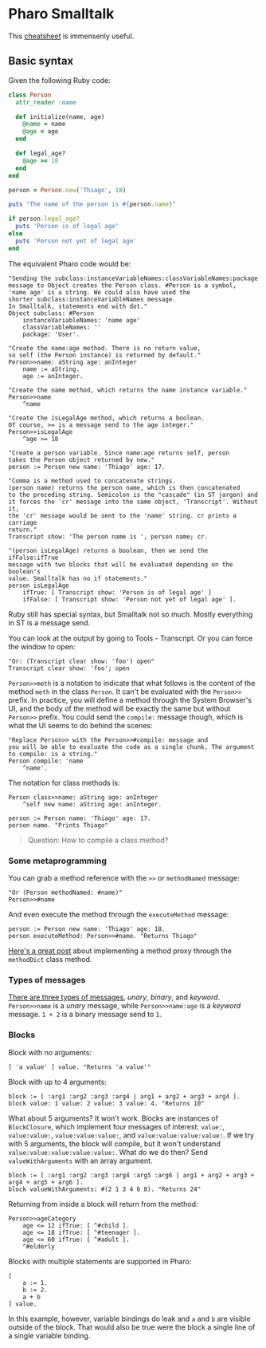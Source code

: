# Pharo Smalltalk

This [cheatsheet](http://files.pharo.org/media/pharoCheatSheet.pdf) is immensenly useful.

## Basic syntax

Given the following Ruby code:

```ruby
class Person
  attr_reader :name

  def initialize(name, age)
    @name = name
    @age = age
  end

  def legal_age?
    @age >= 18
  end
end

person = Person.new('Thiago', 18)

puts "The name of the person is #{person.name}"

if person.legal_age?
  puts 'Person is of legal age'
else
  puts 'Person not yet of legal age'
end
```

The equivalent Pharo code would be:

```smalltalk
"Sending the subclass:instanceVariableNames:classVariableNames:package
message to Object creates the Person class. #Person is a symbol,
'name age' is a string. We could also have used the
shorter subclass:instanceVariableNames message.
In Smalltalk, statements end with dot."
Object subclass: #Person
    instanceVariableNames: 'name age'
    classVariableNames: ''
    package: 'User'.

"Create the name:age method. There is no return value,
so self (the Person instance) is returned by default."
Person>>name: aString age: anInteger
    name := aString.
    age := anInteger.

"Create the name method, which returns the name instance variable."
Person>>name
    ^name

"Create the isLegalAge method, which returns a boolean.
Of course, >= is a message send to the age integer."
Person>>isLegalAge
    ^age >= 18

"Create a person variable. Since name:age returns self, person
takes the Person object returned by new."
person := Person new name: 'Thiago' age: 17.

"Comma is a method used to concatenate strings.
(person name) returns the person name, which is then concatenated
to the preceding string. Semicolon is the "cascade" (in ST jargon) and
it forces the 'cr' message into the same object, 'Transcript'. Without it,
the 'cr' message would be sent to the 'name' string. cr prints a carriage
return."
Transcript show: 'The person name is ', person name; cr.

"(person isLegalAge) returns a boolean, then we send the ifFalse:ifTrue
message with two blocks that will be evaluated depending on the boolean's
value. Smalltalk has no if statements."
person isLegalAge
    ifTrue: [ Transcript show: 'Person is of legal age' ]
    ifFalse: [ Transcript show: 'Person not yet of legal age' ].
```

Ruby still has special syntax, but Smalltalk not so much. Mostly everything
in ST is a message send.

You can look at the output by going to Tools - Transcript. Or you can force
the window to open:

```smalltalk
"Or: (Transcript clear show: 'foo') open"
Transcript clear show: 'foo'; open
```

`Person>>meth` is a notation to indicate that what follows is the content
of the method `meth` in the class `Person`. It can't be evaluated with
the `Person>>` prefix. In practice, you will define a method through the
System Browser's UI, and the body of the method will be exactly the
same but without `Person>>` prefix. You could send the `compile:`
message though, which is what the UI seems to do behind the scenes:

```smalltalk
"Replace Person>> with the Person>>#compile: message and
you will be able to evaluate the code as a single chunk. The argument
to compile: is a string."
Person compile: 'name
    ^name'.
```

The notation for class methods is:

```smalltalk
Person class>>name: aString age: anInteger
    ^self new name: aString age: anInteger.

person := Person name: 'Thiago' age: 17.
person name. "Prints Thiago"
```

> Question: How to compile a class method?

### Some metaprogramming

You can grab a method reference with the `>>` or `methodNamed` message:

```smalltalk
"Or (Person methodNamed: #name)"
Person>>#name
```

And even execute the method through the `executeMethod` message:

```smalltalk
person := Person new name: 'Thiago' age: 18.
person executeMethod: Person>>#name. "Returns Thiago"
```

[Here's a great
post](https://medium.com/concerning-pharo/watch-method-calls-in-pharo-e75ce317193b)
about implementing a method proxy through the `methodDict` class
method.

### Types of messages

[There are three types of
messages](http://pharo.gforge.inria.fr/PBE1/PBE1ch5.html), _unary_,
_binary_, and _keyword_. `Person>>name` is a _unary_ message, while
`Person>>name:age` is a _keyword_ message. `1 + 2` is a binary message
send to `1`.

### Blocks

Block with no arguments:

```smalltalk
[ 'a value' ] value. "Returns 'a value'"
```

Block with up to 4 arguments:

```smalltalk
block := [ :arg1 :arg2 :arg3 :arg4 | arg1 + arg2 + arg3 + arg4 ].
block value: 1 value: 2 value: 3 value: 4. "Returns 10"
```

What about 5 arguments? It won't work. Blocks are instances of
`BlockClosure`, which implement four messages of interest: `value:`,
`value:value:`, `value:value:value:`, and `value:value:value:value:`.
If we try with 5 arguments, the block will compile, but it won't understand
`value:value:value:value:value:`. What do we do then? Send
`valueWithArguments` with an array argument.

```smalltalk
block := [ :arg1 :arg2 :arg3 :arg4 :arg5 :arg6 | arg1 + arg2 + arg3 + arg4 + arg5 + arg6 ].
block valueWithArguments: #(2 1 3 4 6 8). "Returns 24"
```

Returning from inside a block will return from the method:

```smalltalk
Person>>ageCategory
    age <= 12 ifTrue: [ ^#child ].
    age <= 18 ifTrue: [ ^#teenager ].
    age <= 60 ifTrue: [ ^#adult ].
    ^#elderly
```

Blocks with multiple statements are supported in Pharo:

```smalltalk
[
    a := 1.
    b := 2.
    a + b
] value.
```

In this example, however, variable bindings do leak and `a` and `b`
are visible outside of the block. That would also be true were the
block a single line of a single variable binding.
